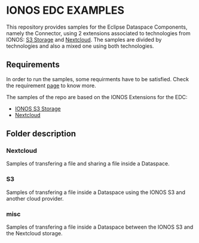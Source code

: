 # IONOS EDC EXAMPLES

This repository provides samples for the Eclipse Dataspace Components, namely the Connector, using 2 extensions associated to technologies from IONOS: [S3 Storage](https://cloud.ionos.com/storage/object-storage) and [Nextcloud](https://www.ionos.com/cloud/cloud-apps/nextcloud). The samples are divided by technologies and also a mixed one using both technologies. 


## Requirements

In order to run the samples, some requirments have to be satisfied. Check the requirement [page](https://www.github.com/ionos-cloud/edc-ionos-s3) to know more. 

The samples of the repo are based on the IONOS Extensions for the EDC:
- [IONOS S3 Storage](https://www.github.com/ionos-cloud/edc-ionos-s3)
- [Nextcloud](https://www.github.com/ionos-cloud/edc-ionos-nextcloud)

## Folder description

### Nextcloud

Samples of transfering a file and sharing a file inside a Dataspace.

### S3

Samples of transfering a file inside a Dataspace using the IONOS S3 and another cloud provider.

### misc

Samples of transfering a file inside a Dataspace between the IONOS S3 and the Nextcloud storage.